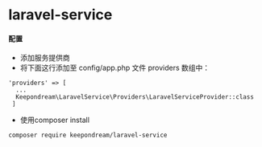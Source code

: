 # laravel-service

#### 配置
- 添加服务提供商
- 将下面这行添加至 config/app.php 文件 providers 数组中：
```
'providers' => [
  ...
  Keepondream\LaravelService\Providers\LaravelServiceProvider::class
 ]
```
- 使用composer install
```
composer require keepondream/laravel-service
```